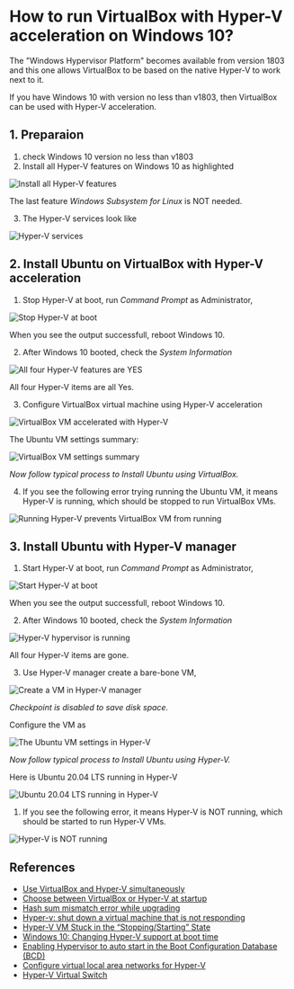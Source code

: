 # How to run VirtualBox with Hyper-V acceleration on Windows 10?

The "Windows Hypervisor Platform" becomes available from version 1803 and this one allows VirtualBox to be based on the native Hyper-V to work next to it.

If you have Windows 10 with version no less than v1803, then VirtualBox can be used with Hyper-V acceleration.

## 1. Preparaion
1. check Windows 10 version no less than v1803
2. Install all Hyper-V features on Windows 10 as highlighted

![Install all Hyper-V features](./figs/hypervfeature.png)

The last feature *Windows Subsystem for Linux* is NOT needed.

3. The Hyper-V services look like

![Hyper-V services](./figs/hypervservices.png)


## 2. Install Ubuntu on VirtualBox with Hyper-V acceleration
1. Stop Hyper-V at boot, run *Command Prompt* as Administrator,

![Stop Hyper-V at boot](./figs/hypervstop.png)

When you see the output successfull, reboot Windows 10.

2. After Windows 10 booted, check the *System Information*

![All four Hyper-V features are YES](./figs/hypervstopped.png)

All four Hyper-V items are all Yes.

3. Configure VirtualBox virtual machine using Hyper-V acceleration

![VirtualBox VM accelerated with Hyper-V](./figs/virtualboxacceleratedwithhyperv.png)

The Ubuntu VM settings summary:

![VirtualBox VM settings summary](./figs/virtualboxwithhyperv.png)

*Now follow typical process to Install Ubuntu using VirtualBox.*

4. If you see the following error trying running the Ubuntu VM, it means Hyper-V is running, which should be stopped to run VirtualBox VMs.

![Running Hyper-V prevents VirtualBox VM from running](./figs/runninghypervkillsvirtualbox.png)



## 3. Install Ubuntu with Hyper-V manager
1. Start Hyper-V at boot, run *Command Prompt* as Administrator,

![Start Hyper-V at boot](./figs/startyperv.png)

When you see the output successfull, reboot Windows 10.

2. After Windows 10 booted, check the *System Information*

![Hyper-V hypervisor is running](./figs/hypervrunning.png)

All four Hyper-V items are gone.

3. Use Hyper-V manager create a bare-bone VM,

![Create a VM in Hyper-V manager](./figs/hypervmanager.png)

*Checkpoint is disabled to save disk space.*

Configure the VM as

![The Ubuntu VM settings in Hyper-V](./figs/hypervvmsetting.png)

*Now follow typical process to Install Ubuntu  using Hyper-V.*

Here is Ubuntu 20.04 LTS running in Hyper-V

![Ubuntu 20.04 LTS running in Hyper-V](./figs/ubuntuonhyperv.png)

1. If you see the following error, it means Hyper-V is NOT running, which should be started to run Hyper-V VMs.

![Hyper-V is NOT running](./figs/hypervnotrunning.png)


## References
* [Use VirtualBox and Hyper-V simultaneously](https://us.informatiweb.net/tutorials/it/virtualization/virtualbox-use-virtualbox-and-hyper-v-at-the-same-time.html)
* [Choose between VirtualBox or Hyper-V at startup](https://us.informatiweb.net/tutorials/it/virtualization/hyper-v-coexistence-with-virtualbox-or-vmware-workstation.html)
* [Hash sum mismatch error while upgrading](https://superuser.com/questions/1557457/hash-sum-mismatch-error-while-upgrading)
* [Hyper-v: shut down a virtual machine that is not responding](https://rdr-it.com/en/troubleshooting/hyper-v-shut-down-a-virtual-machine-that-is-not-responding/)
* [Hyper-V VM Stuck in the “Stopping/Starting” State](http://woshub.com/how-to-stop-a-hung-virtual-machine-on-hyper-v-2016/)
* [Windows 10: Changing Hyper-V support at boot time](https://d3v.one/windows-10-changing-hyper-v-support-at-boot-time/)
* [Enabling Hypervisor to auto start in the Boot Configuration Database (BCD)](https://www.interfacett.com/blogs/enabling-hypervisor-auto-start-boot-configuration-database-bcd/)
* [Configure virtual local area networks for Hyper-V](https://docs.microsoft.com/en-us/windows-server/virtualization/hyper-v/deploy/configure-virtual-local-areal-networks-for-hyper-v)
* [Hyper-V Virtual Switch](https://docs.microsoft.com/en-us/windows-server/virtualization/hyper-v-virtual-switch/hyper-v-virtual-switch)